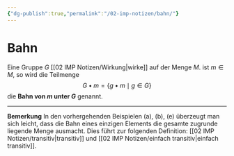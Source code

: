 ```yaml
---
{"dg-publish":true,"permalink":"/02-imp-notizen/bahn/"}
---
```


# Bahn
Eine Gruppe $G$ [[02 IMP Notizen/Wirkung\|wirke]] auf der Menge $M$. ist $m\in M$, so wird die Teilmenge $$G\bullet m=\{g\bullet m\mid g\in G\}$$ die **Bahn von $m$ unter $G$** genannt. 

___
**Bemerkung**
In den vorhergehenden Beispielen (a), (b), (e) überzeugt man sich leicht, dass die Bahn eines einzigen Elements die gesamte zugrunde liegende Menge ausmacht. Dies führt zur folgenden Definition: [[02 IMP Notizen/transitiv\|transitiv]] und [[02 IMP Notizen/einfach transitiv\|einfach transitiv]].